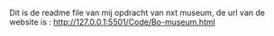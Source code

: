 Dit is de readme file van mij opdracht van nxt museum, de url van de website is : http://127.0.0.1:5501/Code/Bo-museum.html